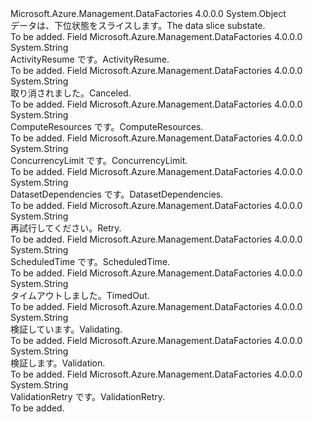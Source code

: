 <Type Name="DataSliceSubstate" FullName="Microsoft.Azure.Management.DataFactories.Models.DataSliceSubstate">
  <TypeSignature Language="C#" Value="public static class DataSliceSubstate" />
  <TypeSignature Language="ILAsm" Value=".class public auto ansi abstract sealed beforefieldinit DataSliceSubstate extends System.Object" />
  <TypeSignature Language="DocId" Value="T:Microsoft.Azure.Management.DataFactories.Models.DataSliceSubstate" />
  <TypeSignature Language="VB.NET" Value="Public Class DataSliceSubstate" />
  <TypeSignature Language="F#" Value="type DataSliceSubstate = class" />
  <AssemblyInfo>
    <AssemblyName>Microsoft.Azure.Management.DataFactories</AssemblyName>
    <AssemblyVersion>4.0.0.0</AssemblyVersion>
  </AssemblyInfo>
  <Base>
    <BaseTypeName>System.Object</BaseTypeName>
  </Base>
  <Interfaces />
  <Docs>
    <summary>
            <span data-ttu-id="029fb-101">データは、下位状態をスライスします。</span><span class="sxs-lookup"><span data-stu-id="029fb-101">The data slice substate.</span></span>
            </summary>
    <remarks>To be added.</remarks>
  </Docs>
  <Members>
    <Member MemberName="ActivityResume">
      <MemberSignature Language="C#" Value="public const string ActivityResume;" />
      <MemberSignature Language="ILAsm" Value=".field public static literal string ActivityResume" />
      <MemberSignature Language="DocId" Value="F:Microsoft.Azure.Management.DataFactories.Models.DataSliceSubstate.ActivityResume" />
      <MemberSignature Language="VB.NET" Value="Public Const ActivityResume As String " />
      <MemberSignature Language="F#" Value="val mutable ActivityResume : string" Usage="Microsoft.Azure.Management.DataFactories.Models.DataSliceSubstate.ActivityResume" />
      <MemberType>Field</MemberType>
      <AssemblyInfo>
        <AssemblyName>Microsoft.Azure.Management.DataFactories</AssemblyName>
        <AssemblyVersion>4.0.0.0</AssemblyVersion>
      </AssemblyInfo>
      <ReturnValue>
        <ReturnType>System.String</ReturnType>
      </ReturnValue>
      <Docs>
        <summary>
            <span data-ttu-id="029fb-102">ActivityResume です。</span><span class="sxs-lookup"><span data-stu-id="029fb-102">ActivityResume.</span></span>
            </summary>
        <remarks>To be added.</remarks>
      </Docs>
    </Member>
    <Member MemberName="Canceled">
      <MemberSignature Language="C#" Value="public const string Canceled;" />
      <MemberSignature Language="ILAsm" Value=".field public static literal string Canceled" />
      <MemberSignature Language="DocId" Value="F:Microsoft.Azure.Management.DataFactories.Models.DataSliceSubstate.Canceled" />
      <MemberSignature Language="VB.NET" Value="Public Const Canceled As String " />
      <MemberSignature Language="F#" Value="val mutable Canceled : string" Usage="Microsoft.Azure.Management.DataFactories.Models.DataSliceSubstate.Canceled" />
      <MemberType>Field</MemberType>
      <AssemblyInfo>
        <AssemblyName>Microsoft.Azure.Management.DataFactories</AssemblyName>
        <AssemblyVersion>4.0.0.0</AssemblyVersion>
      </AssemblyInfo>
      <ReturnValue>
        <ReturnType>System.String</ReturnType>
      </ReturnValue>
      <Docs>
        <summary>
            <span data-ttu-id="029fb-103">取り消されました。</span><span class="sxs-lookup"><span data-stu-id="029fb-103">Canceled.</span></span>
            </summary>
        <remarks>To be added.</remarks>
      </Docs>
    </Member>
    <Member MemberName="ComputeResources">
      <MemberSignature Language="C#" Value="public const string ComputeResources;" />
      <MemberSignature Language="ILAsm" Value=".field public static literal string ComputeResources" />
      <MemberSignature Language="DocId" Value="F:Microsoft.Azure.Management.DataFactories.Models.DataSliceSubstate.ComputeResources" />
      <MemberSignature Language="VB.NET" Value="Public Const ComputeResources As String " />
      <MemberSignature Language="F#" Value="val mutable ComputeResources : string" Usage="Microsoft.Azure.Management.DataFactories.Models.DataSliceSubstate.ComputeResources" />
      <MemberType>Field</MemberType>
      <AssemblyInfo>
        <AssemblyName>Microsoft.Azure.Management.DataFactories</AssemblyName>
        <AssemblyVersion>4.0.0.0</AssemblyVersion>
      </AssemblyInfo>
      <ReturnValue>
        <ReturnType>System.String</ReturnType>
      </ReturnValue>
      <Docs>
        <summary>
            <span data-ttu-id="029fb-104">ComputeResources です。</span><span class="sxs-lookup"><span data-stu-id="029fb-104">ComputeResources.</span></span>
            </summary>
        <remarks>To be added.</remarks>
      </Docs>
    </Member>
    <Member MemberName="ConcurrencyLimit">
      <MemberSignature Language="C#" Value="public const string ConcurrencyLimit;" />
      <MemberSignature Language="ILAsm" Value=".field public static literal string ConcurrencyLimit" />
      <MemberSignature Language="DocId" Value="F:Microsoft.Azure.Management.DataFactories.Models.DataSliceSubstate.ConcurrencyLimit" />
      <MemberSignature Language="VB.NET" Value="Public Const ConcurrencyLimit As String " />
      <MemberSignature Language="F#" Value="val mutable ConcurrencyLimit : string" Usage="Microsoft.Azure.Management.DataFactories.Models.DataSliceSubstate.ConcurrencyLimit" />
      <MemberType>Field</MemberType>
      <AssemblyInfo>
        <AssemblyName>Microsoft.Azure.Management.DataFactories</AssemblyName>
        <AssemblyVersion>4.0.0.0</AssemblyVersion>
      </AssemblyInfo>
      <ReturnValue>
        <ReturnType>System.String</ReturnType>
      </ReturnValue>
      <Docs>
        <summary>
            <span data-ttu-id="029fb-105">ConcurrencyLimit です。</span><span class="sxs-lookup"><span data-stu-id="029fb-105">ConcurrencyLimit.</span></span>
            </summary>
        <remarks>To be added.</remarks>
      </Docs>
    </Member>
    <Member MemberName="DatasetDependencies">
      <MemberSignature Language="C#" Value="public const string DatasetDependencies;" />
      <MemberSignature Language="ILAsm" Value=".field public static literal string DatasetDependencies" />
      <MemberSignature Language="DocId" Value="F:Microsoft.Azure.Management.DataFactories.Models.DataSliceSubstate.DatasetDependencies" />
      <MemberSignature Language="VB.NET" Value="Public Const DatasetDependencies As String " />
      <MemberSignature Language="F#" Value="val mutable DatasetDependencies : string" Usage="Microsoft.Azure.Management.DataFactories.Models.DataSliceSubstate.DatasetDependencies" />
      <MemberType>Field</MemberType>
      <AssemblyInfo>
        <AssemblyName>Microsoft.Azure.Management.DataFactories</AssemblyName>
        <AssemblyVersion>4.0.0.0</AssemblyVersion>
      </AssemblyInfo>
      <ReturnValue>
        <ReturnType>System.String</ReturnType>
      </ReturnValue>
      <Docs>
        <summary>
            <span data-ttu-id="029fb-106">DatasetDependencies です。</span><span class="sxs-lookup"><span data-stu-id="029fb-106">DatasetDependencies.</span></span>
            </summary>
        <remarks>To be added.</remarks>
      </Docs>
    </Member>
    <Member MemberName="Retry">
      <MemberSignature Language="C#" Value="public const string Retry;" />
      <MemberSignature Language="ILAsm" Value=".field public static literal string Retry" />
      <MemberSignature Language="DocId" Value="F:Microsoft.Azure.Management.DataFactories.Models.DataSliceSubstate.Retry" />
      <MemberSignature Language="VB.NET" Value="Public Const Retry As String " />
      <MemberSignature Language="F#" Value="val mutable Retry : string" Usage="Microsoft.Azure.Management.DataFactories.Models.DataSliceSubstate.Retry" />
      <MemberType>Field</MemberType>
      <AssemblyInfo>
        <AssemblyName>Microsoft.Azure.Management.DataFactories</AssemblyName>
        <AssemblyVersion>4.0.0.0</AssemblyVersion>
      </AssemblyInfo>
      <ReturnValue>
        <ReturnType>System.String</ReturnType>
      </ReturnValue>
      <Docs>
        <summary>
            <span data-ttu-id="029fb-107">再試行してください。</span><span class="sxs-lookup"><span data-stu-id="029fb-107">Retry.</span></span>
            </summary>
        <remarks>To be added.</remarks>
      </Docs>
    </Member>
    <Member MemberName="ScheduledTime">
      <MemberSignature Language="C#" Value="public const string ScheduledTime;" />
      <MemberSignature Language="ILAsm" Value=".field public static literal string ScheduledTime" />
      <MemberSignature Language="DocId" Value="F:Microsoft.Azure.Management.DataFactories.Models.DataSliceSubstate.ScheduledTime" />
      <MemberSignature Language="VB.NET" Value="Public Const ScheduledTime As String " />
      <MemberSignature Language="F#" Value="val mutable ScheduledTime : string" Usage="Microsoft.Azure.Management.DataFactories.Models.DataSliceSubstate.ScheduledTime" />
      <MemberType>Field</MemberType>
      <AssemblyInfo>
        <AssemblyName>Microsoft.Azure.Management.DataFactories</AssemblyName>
        <AssemblyVersion>4.0.0.0</AssemblyVersion>
      </AssemblyInfo>
      <ReturnValue>
        <ReturnType>System.String</ReturnType>
      </ReturnValue>
      <Docs>
        <summary>
            <span data-ttu-id="029fb-108">ScheduledTime です。</span><span class="sxs-lookup"><span data-stu-id="029fb-108">ScheduledTime.</span></span>
            </summary>
        <remarks>To be added.</remarks>
      </Docs>
    </Member>
    <Member MemberName="TimedOut">
      <MemberSignature Language="C#" Value="public const string TimedOut;" />
      <MemberSignature Language="ILAsm" Value=".field public static literal string TimedOut" />
      <MemberSignature Language="DocId" Value="F:Microsoft.Azure.Management.DataFactories.Models.DataSliceSubstate.TimedOut" />
      <MemberSignature Language="VB.NET" Value="Public Const TimedOut As String " />
      <MemberSignature Language="F#" Value="val mutable TimedOut : string" Usage="Microsoft.Azure.Management.DataFactories.Models.DataSliceSubstate.TimedOut" />
      <MemberType>Field</MemberType>
      <AssemblyInfo>
        <AssemblyName>Microsoft.Azure.Management.DataFactories</AssemblyName>
        <AssemblyVersion>4.0.0.0</AssemblyVersion>
      </AssemblyInfo>
      <ReturnValue>
        <ReturnType>System.String</ReturnType>
      </ReturnValue>
      <Docs>
        <summary>
            <span data-ttu-id="029fb-109">タイムアウトしました。</span><span class="sxs-lookup"><span data-stu-id="029fb-109">TimedOut.</span></span>
            </summary>
        <remarks>To be added.</remarks>
      </Docs>
    </Member>
    <Member MemberName="Validating">
      <MemberSignature Language="C#" Value="public const string Validating;" />
      <MemberSignature Language="ILAsm" Value=".field public static literal string Validating" />
      <MemberSignature Language="DocId" Value="F:Microsoft.Azure.Management.DataFactories.Models.DataSliceSubstate.Validating" />
      <MemberSignature Language="VB.NET" Value="Public Const Validating As String " />
      <MemberSignature Language="F#" Value="val mutable Validating : string" Usage="Microsoft.Azure.Management.DataFactories.Models.DataSliceSubstate.Validating" />
      <MemberType>Field</MemberType>
      <AssemblyInfo>
        <AssemblyName>Microsoft.Azure.Management.DataFactories</AssemblyName>
        <AssemblyVersion>4.0.0.0</AssemblyVersion>
      </AssemblyInfo>
      <ReturnValue>
        <ReturnType>System.String</ReturnType>
      </ReturnValue>
      <Docs>
        <summary>
            <span data-ttu-id="029fb-110">検証しています。</span><span class="sxs-lookup"><span data-stu-id="029fb-110">Validating.</span></span>
            </summary>
        <remarks>To be added.</remarks>
      </Docs>
    </Member>
    <Member MemberName="Validation">
      <MemberSignature Language="C#" Value="public const string Validation;" />
      <MemberSignature Language="ILAsm" Value=".field public static literal string Validation" />
      <MemberSignature Language="DocId" Value="F:Microsoft.Azure.Management.DataFactories.Models.DataSliceSubstate.Validation" />
      <MemberSignature Language="VB.NET" Value="Public Const Validation As String " />
      <MemberSignature Language="F#" Value="val mutable Validation : string" Usage="Microsoft.Azure.Management.DataFactories.Models.DataSliceSubstate.Validation" />
      <MemberType>Field</MemberType>
      <AssemblyInfo>
        <AssemblyName>Microsoft.Azure.Management.DataFactories</AssemblyName>
        <AssemblyVersion>4.0.0.0</AssemblyVersion>
      </AssemblyInfo>
      <ReturnValue>
        <ReturnType>System.String</ReturnType>
      </ReturnValue>
      <Docs>
        <summary>
            <span data-ttu-id="029fb-111">検証します。</span><span class="sxs-lookup"><span data-stu-id="029fb-111">Validation.</span></span>
            </summary>
        <remarks>To be added.</remarks>
      </Docs>
    </Member>
    <Member MemberName="ValidationRetry">
      <MemberSignature Language="C#" Value="public const string ValidationRetry;" />
      <MemberSignature Language="ILAsm" Value=".field public static literal string ValidationRetry" />
      <MemberSignature Language="DocId" Value="F:Microsoft.Azure.Management.DataFactories.Models.DataSliceSubstate.ValidationRetry" />
      <MemberSignature Language="VB.NET" Value="Public Const ValidationRetry As String " />
      <MemberSignature Language="F#" Value="val mutable ValidationRetry : string" Usage="Microsoft.Azure.Management.DataFactories.Models.DataSliceSubstate.ValidationRetry" />
      <MemberType>Field</MemberType>
      <AssemblyInfo>
        <AssemblyName>Microsoft.Azure.Management.DataFactories</AssemblyName>
        <AssemblyVersion>4.0.0.0</AssemblyVersion>
      </AssemblyInfo>
      <ReturnValue>
        <ReturnType>System.String</ReturnType>
      </ReturnValue>
      <Docs>
        <summary>
            <span data-ttu-id="029fb-112">ValidationRetry です。</span><span class="sxs-lookup"><span data-stu-id="029fb-112">ValidationRetry.</span></span>
            </summary>
        <remarks>To be added.</remarks>
      </Docs>
    </Member>
  </Members>
</Type>
